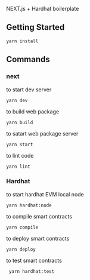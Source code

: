 NEXT.js + Hardhat boilerplate

## Getting Started

```yarn install```

## Commands

### next

to start dev server

``` yarn dev ```

to build web package

``` yarn build ``` 

to satart web package server

``` yarn start ```

to lint code

``` yarn lint ```

### Hardhat

to start hardhat EVM local node

``` yarn hardhat:node ```

to compile smart contracts

``` yarn compile ```

to deploy smart contracts

``` yarn deploy ```

to test smart contracts

``` yarn hardhat:test```
